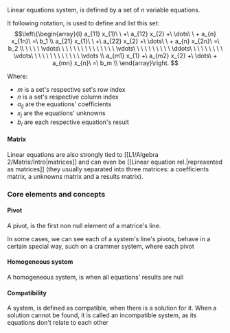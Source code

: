 Linear equations system, is defined by a set of $n$ variable equations. 

It following notation, is used to define and list this set:
$$\left\{\begin{array}{l}
a_{11} x_{1}\ \ +\ a_{12} x_{2} +\ \dots\ \ + a_{n} x_{1n}\ =\ b_1 \\
a_{21} x_{1}\ \ +\ a_{22} x_{2} +\ \dots\ \ + a_{n} x_{2n}\ =\ b_2 \\
\ \ \ \ \vdots\ \ \ \ \ \ \ \ \ \ \ \ \ \ \ \vdots\ \ \ \ \ \ \ \ \ \ \ddots\ \  \ \ \ \ \ \ \ \vdots\ \ \ \ \ \ \ \ \ \ \ \ \ \vdots \\
a_{m1} x_{1} +\ a_{m2} x_{2} +\ \dots\ + a_{mn} x_{n}\  =\ b_m \\
\end{array}\right. $$

Where: 
- $m$ is a set's respective set's row index
- $n$ is a set's respective column index
- $a_{ij}$ are the equations' coefficients
- $x_j$ are the equations' unknowns
- $b_i$ are each respective equation's result

#### Matrix
Linear equations are also strongly tied to [[L1/Algebra 2/Matrix/Intro|matrices]] and can even be [[Linear equation rel.|represented as matrices]] (they usually separated into three matrices: a coefficients matrix, a unknowns matrix and a results matrix).

### Core elements and concepts
#### Pivot
A pivot, is the first non null element of a matrice's line. 

In some cases, we can see each of a system's line's pivots, behave in a certain special way, such on a crammer system, where each pivot

#### Homogeneous system
A homogeneous system, is when all equations' results are null

#### Compatibility
A system, is defined as compatible, when there is a solution for it. When a solution cannot be found, it is called an incompatible system, as its equations don't relate to each other 